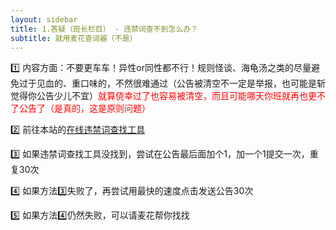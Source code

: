 ```yaml
---
layout: sidebar
title: 1.答疑（班长栏目） - 违禁词查不到怎么办？
subtitle: 就用麦花查词器（不是）
---
```


1️⃣ 内容方面：不要更车车！异性or同性都不行！规则怪谈、海龟汤之类的尽量避免过于见血的、重口味的，不然很难通过（公告被清空不一定是举报，也可能是斩觉得你公告少儿不宜）<span style="color:red;">就算侥幸过了也容易被清空，而且可能哪天你班就再也更不了公告了（是真的，这是原则问题）</span>

2️⃣ 前往本站的<span class="skyblue"><a href="/check" target="_blank">在线违禁词查找工具</a></span>

3️⃣ 如果违禁词查找工具没找到，尝试在公告最后面加个1，加一个1提交一次，重复30次

4️⃣ 如果方法3️⃣失败了，再尝试用最快的速度点击发送公告30次

5️⃣ 如果方法4️⃣仍然失败，可以请麦花帮你找找